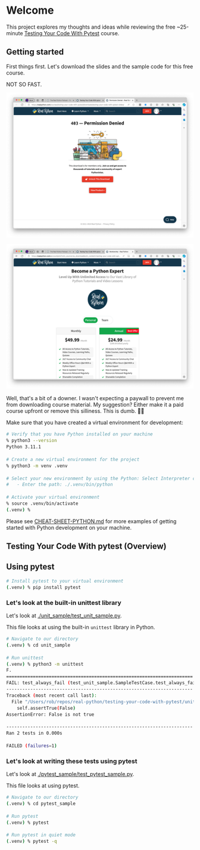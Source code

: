 # Welcome

This project explores my thoughts and ideas while reviewing the free ~25-minute [Testing Your Code With Pytest](https://realpython.com/courses/testing-your-code-with-pytest/) course.

## Getting started

First things first. Let's download the slides and the sample code for this free course.

NOT SO FAST.

![Permission Denied](./assets/download-permission-denied-01.png)

![You can have it...once you pay us](./assets/download-permission-denied-02.png)

Well, that's a bit of a downer. I wasn't expecting a paywall to prevent me from downloading course material. My suggestion? Either make it a paid course upfront or remove this silliness. This is dumb. 👎🏻

Make sure that you have created a virtual environment for development:

```sh
# Verify that you have Python installed on your machine
% python3 --version
Python 3.11.1

# Create a new virtual environment for the project
% python3 -m venv .venv

# Select your new environment by using the Python: Select Interpreter command in VS Code
#   - Enter the path: ./.venv/bin/python

# Activate your virtual environment
% source .venv/bin/activate
(.venv) %
```

Please see [CHEAT-SHEET-PYTHON.md](./CHEAT-SHEET-PYTHON.md) for more examples of getting started with Python development on your machine.

## Testing Your Code With pytest (Overview)

## Using pytest

```sh
# Install pytest to your virtual environment
(.venv) % pip install pytest

```

### Let's look at the built-in unittest library

Let's look at [./unit_sample/test_unit_sample.py](./unit_sample/test_unit_sample.py).

This file looks at using the built-in `unittest` library in Python.

```sh
# Navigate to our directory
(.venv) % cd unit_sample

# Run unittest
(.venv) % python3 -m unittest
F.
======================================================================
FAIL: test_always_fail (test_unit_sample.SampleTestCase.test_always_fail)
----------------------------------------------------------------------
Traceback (most recent call last):
  File "/Users/rob/repos/real-python/testing-your-code-with-pytest/unit_sample/test_unit_sample.py", line 8, in test_always_fail
    self.assertTrue(False)
AssertionError: False is not true

----------------------------------------------------------------------
Ran 2 tests in 0.000s

FAILED (failures=1)

```

### Let's look at writing these tests using pytest

Let's look at [./pytest_sample/test_pytest_sample.py](./pytest_sample/test_pytest_sample.py).

This file looks at using pytest.

```sh
# Navigate to our directory
(.venv) % cd pytest_sample

# Run pytest
(.venv) % pytest

# Run pytest in quiet mode
(.venv) % pytest -q
```
